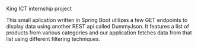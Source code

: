 King ICT internship project

This small aplication written in Spring Boot utilizes a few GET endpoints to display data using another REST api called DummyJson. It features a list of products from various categories and our application fetches data from that list using different filtering techniques.
